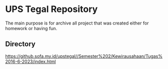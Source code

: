 # UPS Tegal Repository
The main purpose is for archive all project that was created either for homework or having fun.

## Directory

https://github.sofa.my.id/upstegal//Semester%202/Kewirausahaan/Tugas%2016-6-2023/index.html